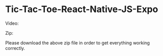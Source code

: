 # Tic-Tac-Toe-React-Native-JS-Expo
Video: 

Zip: 

Please download the above zip file in order to get everything working correctly.
